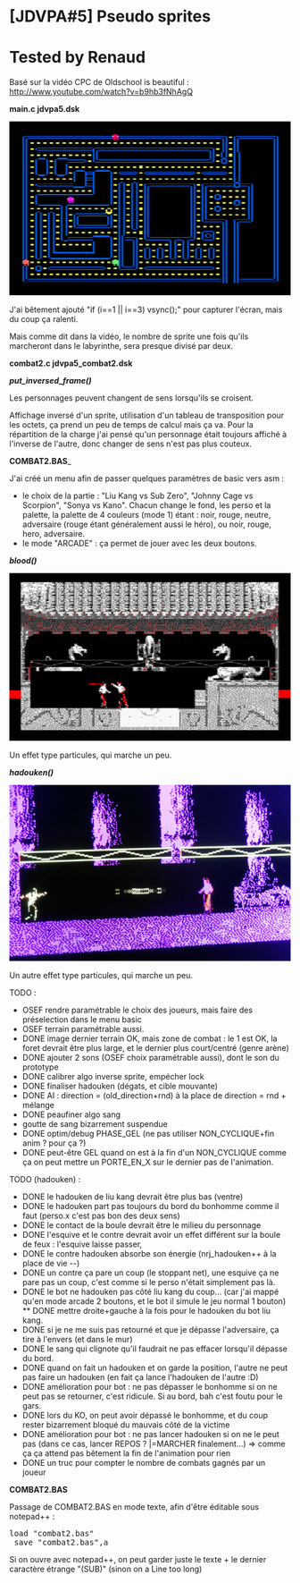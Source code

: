 # [JDVPA#5] Pseudo sprites
# Tested by Renaud

Basé sur la vidéo CPC de Oldschool is beautiful : http://www.youtube.com/watch?v=b9hb3fNhAgQ

__main.c jdvpa5.dsk__

![JDVPA5.dsk.png](JDVPA5.dsk.png)

J'ai bêtement ajouté "if (i==1 || i==3) vsync();" pour capturer l'écran, mais du coup ça ralenti.

Mais comme dit dans la vidéo, le nombre de sprite une fois qu'ils marcheront dans le labyrinthe, sera presque divisé par deux.

__combat2.c jdvpa5_combat2.dsk__

___put_inversed_frame()___

Les personnages peuvent changent de sens lorsqu'ils se croisent.

Affichage inversé d'un sprite, utilisation d'un tableau de transposition pour les octets, ça prend un peu de temps de calcul mais ça va.
Pour la répartition de la charge j'ai pensé qu'un personnage était toujours affiché à l'inverse de l'autre, donc changer de sens n'est pas plus couteux.

__COMBAT2.BAS___

J'ai créé un menu afin de passer quelques paramètres de basic vers asm :
* le choix de la partie : "Liu Kang vs Sub Zero", "Johnny Cage vs Scorpion", "Sonya vs Kano". Chacun change le fond, les perso et la palette, la palette de 4 couleurs (mode 1) étant : noir, rouge, neutre, adversaire (rouge étant généralement aussi le héro), ou noir, rouge, hero, adversaire.
* le mode "ARCADE" : ça permet de jouer avec les deux boutons.

___blood()___

![JDVPA5_combat2-sang.dsk.png](JDVPA5_combat2-sang.dsk.png)

Un effet type particules, qui marche un peu.

___hadouken()___

![JDVPA5_combat2-hadouken.dsk.png](JDVPA5_combat2-hadouken.dsk.png)

Un autre effet type particules, qui marche un peu.

TODO :
* OSEF rendre paramétrable le choix des joueurs, mais faire des préselection dans le menu basic
* OSEF terrain paramétrable aussi.
* DONE image dernier terrain OK, mais zone de combat : le 1 est OK, la foret devrait être plus large, et le dernier plus court/centré (genre arène) 
* DONE ajouter 2 sons (OSEF choix paramétrable aussi), dont le son du prototype
* DONE calibrer algo inverse sprite, empécher lock
* DONE finaliser hadouken (dégats, et cible mouvante)
* DONE AI : direction = (old_direction+rnd) à la place de  direction = rnd + mélange
* DONE peaufiner algo sang
* goutte de sang bizarrement suspendue
* DONE optim/debug PHASE_GEL (ne pas utiliser NON_CYCLIQUE+fin anim ? pour ça ?)
* DONE peut-être GEL quand on est à la fin d'un NON_CYCLIQUE comme ça on peut mettre un PORTE_EN_X sur le dernier pas de l'animation.

TODO (hadouken) :
* DONE le hadouken de liu kang devrait être plus bas (ventre)
* DONE le hadouken part pas toujours du bord du bonhomme comme il faut (perso.x c'est pas bon des deux sens)
* DONE le contact de la boule devrait être le milieu du personnage
* DONE l'esquive et le contre devrait avoir un effet différent sur la boule de feux : l'esquive laisse passer,
* DONE le contre hadouken absorbe son énergie (nrj_hadouken++ à la place de vie --)
* DONE un contre ça pare un coup (le stoppant net), une esquive ça ne pare pas un coup, c'est comme si le perso n'était simplement pas là.
* DONE le bot ne hadouken pas côté liu kang du coup... (car j'ai mappé qu'en mode arcade 2 boutons, et le bot il simule le jeu normal 1 bouton)
** DONE mettre droite+gauche à la fois pour le hadouken du bot liu kang.
* DONE si je ne me suis pas retourné et que je dépasse l'adversaire, ça tire à l'envers (et dans le mur)
* DONE le sang qui clignote qu'il faudrait ne pas effacer lorsqu'il dépasse du bord.
* DONE quand on fait un hadouken et on garde la position, l'autre ne peut pas faire un hadouken (en fait ça lance l'hadouken de l'autre :D)
* DONE amélioration pour bot : ne pas dépasser le bonhomme si on ne peut pas se retourner, c'est ridicule. Si au bord, bah c'est foutu pour le gars.
* DONE lors du KO, on peut avoir dépassé le bonhomme, et du coup rester bizarrement bloqué du mauvais côté de la victime
* DONE amélioration pour bot : ne pas lancer hadouken si on ne le peut pas (dans ce cas, lancer REPOS ? |=MARCHER finalement...) => comme ça ça attend pas bêtement la fin de l'animation pour rien
* DONE un truc pour compter le nombre de combats gagnés par un joueur

__COMBAT2.BAS__

Passage de COMBAT2.BAS en mode texte, afin d'être éditable sous notepad++ :
<pre>load "combat2.bas"
 save "combat2.bas",a</pre>
Si on ouvre avec notepad++, on peut garder juste le texte + le dernier caractère étrange "(SUB)" (sinon on a Line too long)
